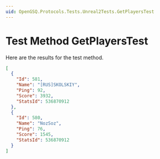 ```yaml
---
uid: OpenGSQ.Protocols.Tests.Unreal2Tests.GetPlayersTest
---
```


# Test Method GetPlayersTest

Here are the results for the test method.

```json
[
  {
    "Id": 581,
    "Name": "[RUS]SKOLSKIY",
    "Ping": 92,
    "Score": 3932,
    "StatsId": 536870912
  },
  {
    "Id": 580,
    "Name": "NozSoz",
    "Ping": 76,
    "Score": 1545,
    "StatsId": 536870912
  }
]
```

